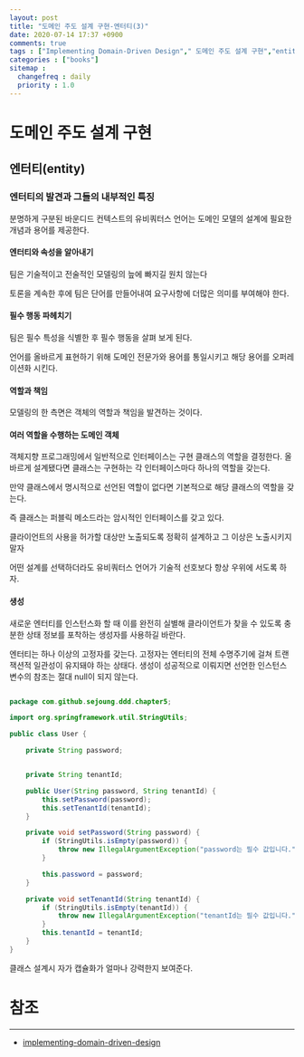 ```yaml
---
layout: post
title: "도메인 주도 설계 구현-엔터티(3)"
date: 2020-07-14 17:37 +0900
comments: true
tags : ["Implementing Domain-Driven Design"," 도메인 주도 설계 구현","entity","엔터티"]
categories : ["books"]
sitemap :
  changefreq : daily
  priority : 1.0
---
```


# 도메인 주도 설계 구현

## 엔터티(entity)

### 엔터티의 발견과 그들의 내부적인 특징

분명하게 구분된 바운디드 컨텍스트의 유비쿼터스 언어는 도메인 모델의 설계에 필요한 개념과 용어를 제공한다.

#### 엔터티와 속성을 알아내기

팀은 기술적이고 전술적인 모델링의 늪에 빠지길 원치 않는다

토론을 계속한 후에 팀은 단어를 만들어내여 요구사항에 더많은 의미를 부여해야 한다.

#### 필수 행동 파헤치기

팀은 필수 특성을 식별한 후 필수 행동을 살펴 보게 된다.

언어를 올바르게 표현하기 위해 도메인 전문가와 용어를 통일시키고 해당 용어를 오퍼레이션화 시킨다.

#### 역할과 책임

모델링의 한 측면은 객체의 역할과 책임을 발견하는 것이다.

#### 여러 역할을 수행하는 도메인 객체

객체지향 프로그래밍에서 일반적으로 인터페이스는 구현 클래스의 역할을 결정한다.
올바르게 설계됐다면 클래스는 구현하는 각 인터페이스마다 하나의 역할을 갖는다.

만약 클래스에서 명시적으로 선언된 역할이 없다면 기본적으로 해당 클래스의 역할을 갖는다.

즉 클래스는 퍼블릭 메소드라는 암시적인 인터페이스를 갖고 있다.

클라이언트의 사용을 허가할 대상만 노출되도록 정확히 설계하고 그 이상은 노출시키지 말자

어떤 설계를 선택하더라도 유비쿼터스 언어가 기술적 선호보다 항상 우위에 서도록 하자.

#### 생성

새로운 엔터티를 인스턴스화 할 때 이를 완전히 실별해 클라이언트가 찾을 수 있도록 충분한 상태 정보를 포착하는 생성자를 사용하길 바란다.

엔터티는 하나 이상의 고정자를 갖는다. 고정자는 엔터티의 전체 수명주기에 걸쳐 트랜잭션적 일관성이 유지돼야 하는 상태다.
생성이 성공적으로 이뤄지면 선언한 인스턴스 변수의 참조는 절대 null이 되지 않는다.

```java

package com.github.sejoung.ddd.chapter5;

import org.springframework.util.StringUtils;

public class User {

    private String password;


    private String tenantId;

    public User(String password, String tenantId) {
        this.setPassword(password);
        this.setTenantId(tenantId);
    }

    private void setPassword(String password) {
        if (StringUtils.isEmpty(password)) {
            throw new IllegalArgumentException("password는 필수 값입니다.");
        }

        this.password = password;
    }

    private void setTenantId(String tenantId) {
        if (StringUtils.isEmpty(tenantId)) {
            throw new IllegalArgumentException("tenantId는 필수 값입니다.");
        }
        this.tenantId = tenantId;
    }
}

```
클래스 설계시 자가 캡슐화가 얼마나 강력한지 보여준다.

# 참조
-----
* [implementing-domain-driven-design](https://www.oreilly.com/library/view/implementing-domain-driven-design/9780133039900/)



